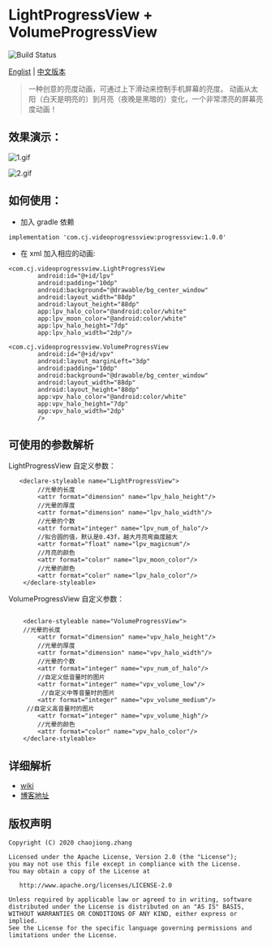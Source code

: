 # LightProgressView + VolumeProgressView

![Build Status](https://img.shields.io/badge/build-passing-brightgreen)

[Englist](https://github.com/zhangchaojiong/VideoProgressView/blob/master/README.md) | [中文版本](https://github.com/zhangchaojiong/VideoProgressView/blob/master/README_zh.md)
>一种创意的亮度动画，可通过上下滑动来控制手机屏幕的亮度。 动画从太阳（白天是明亮的）到月亮（夜晚是黑暗的）变化，一个非常漂亮的屏幕亮度动画！

## 效果演示：
![1.gif](https://upload-images.jianshu.io/upload_images/2788235-f057d49c96baa63d.gif?imageMogr2/auto-orient/strip)

![2.gif](https://upload-images.jianshu.io/upload_images/2788235-cd0a98eda6c1c711.gif?imageMogr2/auto-orient/strip)


## 如何使用：
* 加入 gradle 依赖

```
implementation 'com.cj.videoprogressview:progressview:1.0.0'
```
* 在 xml 加入相应的动画:

```
<com.cj.videoprogressview.LightProgressView
        android:id="@+id/lpv"
        android:padding="10dp"
        android:background="@drawable/bg_center_window"
        android:layout_width="88dp"
        android:layout_height="88dp"
        app:lpv_halo_color="@android:color/white"
        app:lpv_moon_color="@android:color/white"
        app:lpv_halo_height="7dp"
        app:lpv_halo_width="2dp"/>
```

```
<com.cj.videoprogressview.VolumeProgressView
        android:id="@+id/vpv"
        android:layout_marginLeft="3dp"
        android:padding="10dp"
        android:background="@drawable/bg_center_window"
        android:layout_width="88dp"
        android:layout_height="88dp"
        app:vpv_halo_color="@android:color/white"
        app:vpv_halo_height="7dp"
        app:vpv_halo_width="2dp"
        />
```

## 可使用的参数解析 
LightProgressView 自定义参数：
```
   <declare-styleable name="LightProgressView">
        //光晕的长度
        <attr format="dimension" name="lpv_halo_height"/> 
        //光晕的厚度
        <attr format="dimension" name="lpv_halo_width"/>
        //光晕的个数
        <attr format="integer" name="lpv_num_of_halo"/>
        //拟合圆的值，默认是0.43f，越大月亮弯曲度越大
        <attr format="float" name="lpv_magicnum"/>
        //月亮的颜色
        <attr format="color" name="lpv_moon_color"/>
        //光晕的颜色
        <attr format="color" name="lpv_halo_color"/>
    </declare-styleable>
```
VolumeProgressView 自定义参数：
```

    <declare-styleable name="VolumeProgressView">
    //光晕的长度
        <attr format="dimension" name="vpv_halo_height"/>
        //光晕的厚度
        <attr format="dimension" name="vpv_halo_width"/>
        //光晕的个数
        <attr format="integer" name="vpv_num_of_halo"/>
        //自定义低音量时的图片
        <attr format="integer" name="vpv_volume_low"/>
         //自定义中等音量时的图片
        <attr format="integer" name="vpv_volume_medium"/>
     //自定义高音量时的图片
        <attr format="integer" name="vpv_volume_high"/>
        //光晕的颜色
        <attr format="color" name="vpv_halo_color"/>
    </declare-styleable>
```

## 详细解析
* [wiki](https://www.jianshu.com/p/55e7de12451d) 
* [博客地址](https://www.jianshu.com/p/55e7de12451d) 

## 版权声明

```
Copyright (C) 2020 chaojiong.zhang

Licensed under the Apache License, Version 2.0 (the "License");
you may not use this file except in compliance with the License.
You may obtain a copy of the License at

   http://www.apache.org/licenses/LICENSE-2.0

Unless required by applicable law or agreed to in writing, software
distributed under the License is distributed on an "AS IS" BASIS,
WITHOUT WARRANTIES OR CONDITIONS OF ANY KIND, either express or implied.
See the License for the specific language governing permissions and
limitations under the License.
```
